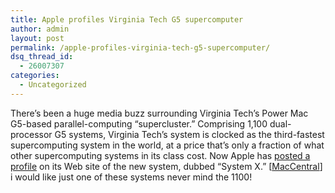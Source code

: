 ```yaml
---
title: Apple profiles Virginia Tech G5 supercomputer
author: admin
layout: post
permalink: /apple-profiles-virginia-tech-g5-supercomputer/
dsq_thread_id:
  - 26007307
categories:
  - Uncategorized
---
```

There&#8217;s been a huge media buzz surrounding Virginia Tech&#8217;s Power Mac G5-based parallel-computing &#8220;supercluster.&#8221; Comprising 1,100 dual-processor G5 systems, Virginia Tech&#8217;s system is clocked as the third-fastest supercomputing system in the world, at a price that&#8217;s only a fraction of what other supercomputing systems in its class cost. Now Apple has [posted a profile][1] on its Web site of the new system, dubbed &#8220;System X.&#8221; [[MacCentral][2]] i would like just one of these systems never mind the 1100!

 [1]: http://www.apple.com/education/science/profiles/vatech/
 [2]: http://maccentral.macworld.com/